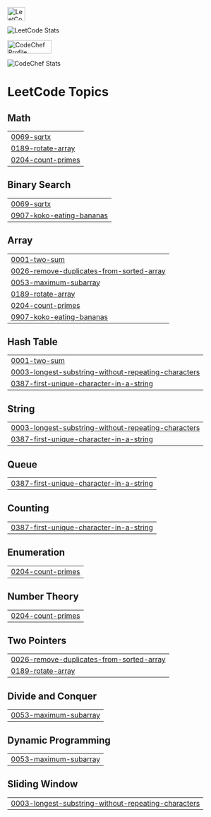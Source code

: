 <p align="left">
  <a href="https://leetcode.com/keerthisrimounika" target="_blank">
    <img align="center" src="https://raw.githubusercontent.com/rahuldkjain/github-profile-readme-generator/master/src/images/icons/Social/leet-code.svg" alt="LeetCode Profile" height="30" width="40" />
  </a>
</p>

<!-- LeetCode Stats Card -->
![LeetCode Stats](https://leetcard.jacoblin.cool/keerthisrimounika?theme=dark&font=Karma&ext=heatmap)

<p align="left">
  <a href="https://www.codechef.com/users/ksmounika" target="_blank">
    <img align="center" src="https://img.shields.io/badge/CodeChef-5B4638?style=for-the-badge&logo=codechef&logoColor=white" alt="CodeChef Profile" height="30" width="100" />
  </a>
</p>

<!-- CodeChef Stats -->
![CodeChef Stats](https://codechef-stats.vercel.app/api?username=ksmounika&theme=dark)

<!---LeetCode Topics Start-->
# LeetCode Topics
## Math
|  |
| ------- |
| [0069-sqrtx](https://github.com/KSriMounika/KSriMounika/tree/master/0069-sqrtx) |
| [0189-rotate-array](https://github.com/KSriMounika/KSriMounika/tree/master/0189-rotate-array) |
| [0204-count-primes](https://github.com/KSriMounika/KSriMounika/tree/master/0204-count-primes) |
## Binary Search
|  |
| ------- |
| [0069-sqrtx](https://github.com/KSriMounika/KSriMounika/tree/master/0069-sqrtx) |
| [0907-koko-eating-bananas](https://github.com/KSriMounika/KSriMounika/tree/master/0907-koko-eating-bananas) |
## Array
|  |
| ------- |
| [0001-two-sum](https://github.com/KSriMounika/KSriMounika/tree/master/0001-two-sum) |
| [0026-remove-duplicates-from-sorted-array](https://github.com/KSriMounika/KSriMounika/tree/master/0026-remove-duplicates-from-sorted-array) |
| [0053-maximum-subarray](https://github.com/KSriMounika/KSriMounika/tree/master/0053-maximum-subarray) |
| [0189-rotate-array](https://github.com/KSriMounika/KSriMounika/tree/master/0189-rotate-array) |
| [0204-count-primes](https://github.com/KSriMounika/KSriMounika/tree/master/0204-count-primes) |
| [0907-koko-eating-bananas](https://github.com/KSriMounika/KSriMounika/tree/master/0907-koko-eating-bananas) |
## Hash Table
|  |
| ------- |
| [0001-two-sum](https://github.com/KSriMounika/KSriMounika/tree/master/0001-two-sum) |
| [0003-longest-substring-without-repeating-characters](https://github.com/KSriMounika/KSriMounika/tree/master/0003-longest-substring-without-repeating-characters) |
| [0387-first-unique-character-in-a-string](https://github.com/KSriMounika/KSriMounika/tree/master/0387-first-unique-character-in-a-string) |
## String
|  |
| ------- |
| [0003-longest-substring-without-repeating-characters](https://github.com/KSriMounika/KSriMounika/tree/master/0003-longest-substring-without-repeating-characters) |
| [0387-first-unique-character-in-a-string](https://github.com/KSriMounika/KSriMounika/tree/master/0387-first-unique-character-in-a-string) |
## Queue
|  |
| ------- |
| [0387-first-unique-character-in-a-string](https://github.com/KSriMounika/KSriMounika/tree/master/0387-first-unique-character-in-a-string) |
## Counting
|  |
| ------- |
| [0387-first-unique-character-in-a-string](https://github.com/KSriMounika/KSriMounika/tree/master/0387-first-unique-character-in-a-string) |
## Enumeration
|  |
| ------- |
| [0204-count-primes](https://github.com/KSriMounika/KSriMounika/tree/master/0204-count-primes) |
## Number Theory
|  |
| ------- |
| [0204-count-primes](https://github.com/KSriMounika/KSriMounika/tree/master/0204-count-primes) |
## Two Pointers
|  |
| ------- |
| [0026-remove-duplicates-from-sorted-array](https://github.com/KSriMounika/KSriMounika/tree/master/0026-remove-duplicates-from-sorted-array) |
| [0189-rotate-array](https://github.com/KSriMounika/KSriMounika/tree/master/0189-rotate-array) |
## Divide and Conquer
|  |
| ------- |
| [0053-maximum-subarray](https://github.com/KSriMounika/KSriMounika/tree/master/0053-maximum-subarray) |
## Dynamic Programming
|  |
| ------- |
| [0053-maximum-subarray](https://github.com/KSriMounika/KSriMounika/tree/master/0053-maximum-subarray) |
## Sliding Window
|  |
| ------- |
| [0003-longest-substring-without-repeating-characters](https://github.com/KSriMounika/KSriMounika/tree/master/0003-longest-substring-without-repeating-characters) |
<!---LeetCode Topics End-->